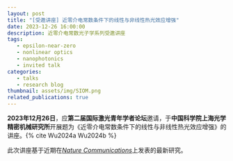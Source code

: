```yaml
---
layout: post
title: "[受邀讲座] 近零介电常数条件下的线性与非线性热光效应增强"
date: 2023-12-26 16:00:00
description: 近零介电常数光子学系列受邀讲座
tags: 
   - epsilon-near-zero
   - nonlinear optics
   - nanophotonics
   - invited talk
categories: 
   - talks
   - research blog
thumbnail: assets/img/SIOM.png
related_publications: true
---
```


**2023年12月26日**，应**第二届国际激光青年学者论坛**邀请，于**中国科学院上海光学精密机械研究所**开展题为《近零介电常数条件下的线性与非线性热光效应增强》的讲座。{% cite Wu2024a Wu2024b %}

此次讲座基于近期在[*Nature Communications*](https://www.nature.com/articles/s41467-024-45054-z)上发表的最新研究。
